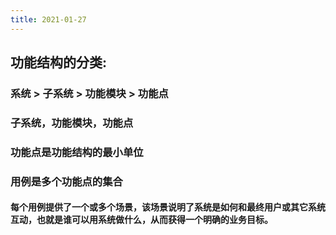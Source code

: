 ```yaml
---
title: 2021-01-27
---
```


## 功能结构的分类:
### 系统 > 子系统 > 功能模块 > 功能点
### 子系统，功能模块，功能点
### 功能点是功能结构的最小单位
### 用例是多个功能点的集合
#### 每个用例提供了一个或多个场景，该场景说明了系统是如何和最终用户或其它系统互动，也就是谁可以用系统做什么，从而获得一个明确的业务目标。
